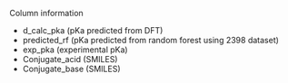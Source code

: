 Column information

- d_calc_pka (pKa predicted from DFT)
- predicted_rf (pKa predicted from random forest using 2398 dataset)
- exp_pka (experimental pKa)
- Conjugate_acid (SMILES)
- Conjugate_base (SMILES)
